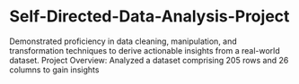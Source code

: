 # Self-Directed-Data-Analysis-Project
Demonstrated proficiency in data cleaning, manipulation, and transformation techniques to derive actionable insights from a real-world dataset.
Project Overview:
Analyzed a dataset comprising 205 rows and 26 columns to gain insights
